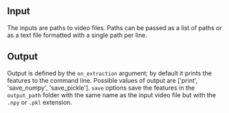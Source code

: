 
## Input
The inputs are paths to video files.
Paths can be passed as a list of paths or as a text file formatted with a single path per line.


## Output
Output is defined by the `on_extraction` argument; by default it prints the features to the command line.
Possible values of output are ['print', 'save_numpy', 'save_pickle']. `save` options save the features in
the `output_path` folder with the same name as the input video file but with the `.npy` or `.pkl` extension.


